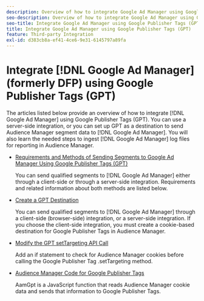 ```yaml
---
description: Overview of how to integrate Google Ad Manager using Google Publisher Tags (GPT).
seo-description: Overview of how to integrate Google Ad Manager using Google Publisher Tags (GPT) in Adobe Audience Manager (AAM).
seo-title: Integrate Google Ad Manager using Google Publisher Tags (GPT)in Adobe Audience Manager (AAM)
title: Integrate Google Ad Manager using Google Publisher Tags (GPT)
feature: Third-party Integration
exl-id: d383cb8a-ef41-4ce6-9e31-6145797a89fa
---
```

# Integrate [!DNL Google Ad Manager] (formerly DFP) using Google Publisher Tags (GPT)

The articles listed below provide an overview of how to integrate [!DNL Google Ad Manager] using Google Publisher Tags (GPT). You can use a server-side integration, or you can set up GPT as a destination to send Audience Manager segment data to [!DNL Google Ad Manager]. You will also learn the needed steps to ingest [!DNL Google Ad Manager] log files for reporting in Audience Manager.

* [Requirements and Methods of Sending Segments to Google Ad Manager Using Google Publisher Tags (GPT)](/help/using/integration/gpt-aam-destination/gpt-aam-requirements.md)

  You can send qualified segments to [!DNL Google Ad Manager] either through a client-side or through a server-side integration. Requirements and related information about both methods are listed below.

* [Create a GPT Destination](/help/using/integration/gpt-aam-destination/gpt-aam-create-destination.md)

  You can send qualified segments to [!DNL Google Ad Manager] through a client-side (browser-side) integration, or a server-side integration. If you choose the client-side integration, you must create a cookie-based destination for Google Publisher Tags in Audience Manager.

* [Modify the GPT setTargeting API Call](/help/using/integration/gpt-aam-destination/gpt-aam-modify-api.md)

  Add an if statement to check for Audience Manager cookies before calling the Google Publisher Tag .setTargeting method.

* [Audience Manager Code for Google Publisher Tags](/help/using/integration/gpt-aam-destination/gpt-aam-aamgpt-code.md)

  AamGpt is a JavaScript function that reads Audience Manager cookie data and sends that information to Google Publisher Tags.
